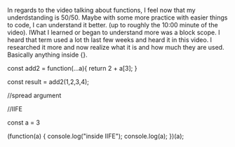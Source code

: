 In regards to the video talking about functions, I feel now that my underdstanding is 50/50. Maybe with some more practice with easier things to code, I can understand it better. (up to roughly the 10:00 minute of the video). IWhat I learned or began to understand more was a block scope. I heard that term used a lot th last few weeks and heard it in this video. I researched it more and now realize what it is and how much they are used. Basically anything inside {}. 

const add2 = function(...a){
    return 2 + a[3];
}

const result = add2(1,2,3,4);

//spread argument

//IIFE

const a = 3

(function(a) {
    console.log("inside IIFE");
    console.log(a);
})(a);